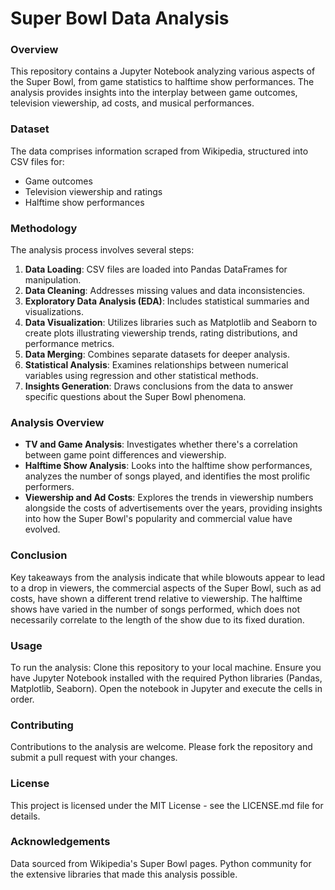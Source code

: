# Super Bowl Data Analysis

### Overview
This repository contains a Jupyter Notebook analyzing various aspects of the Super Bowl, from game statistics to halftime show performances. The analysis provides insights into the interplay between game outcomes, television viewership, ad costs, and musical performances.

### Dataset
The data comprises information scraped from Wikipedia, structured into CSV files for:
- Game outcomes
- Television viewership and ratings
- Halftime show performances

### Methodology
The analysis process involves several steps:
1. **Data Loading**: CSV files are loaded into Pandas DataFrames for manipulation.
2. **Data Cleaning**: Addresses missing values and data inconsistencies.
3. **Exploratory Data Analysis (EDA)**: Includes statistical summaries and visualizations.
4. **Data Visualization**: Utilizes libraries such as Matplotlib and Seaborn to create plots illustrating viewership trends, rating distributions, and performance metrics.
5. **Data Merging**: Combines separate datasets for deeper analysis.
6. **Statistical Analysis**: Examines relationships between numerical variables using regression and other statistical methods.
7. **Insights Generation**: Draws conclusions from the data to answer specific questions about the Super Bowl phenomena.

### Analysis Overview
- **TV and Game Analysis**: Investigates whether there's a correlation between game point differences and viewership.
- **Halftime Show Analysis**: Looks into the halftime show performances, analyzes the number of songs played, and identifies the most prolific performers.
- **Viewership and Ad Costs**: Explores the trends in viewership numbers alongside the costs of advertisements over the years, providing insights into how the Super Bowl's popularity and commercial value have evolved.

### Conclusion
Key takeaways from the analysis indicate that while blowouts appear to lead to a drop in viewers, the commercial aspects of the Super Bowl, such as ad costs, have shown a different trend relative to viewership. The halftime shows have varied in the number of songs performed, which does not necessarily correlate to the length of the show due to its fixed duration.

### Usage
To run the analysis:
Clone this repository to your local machine.
Ensure you have Jupyter Notebook installed with the required Python libraries (Pandas, Matplotlib, Seaborn).
Open the notebook in Jupyter and execute the cells in order.

### Contributing
Contributions to the analysis are welcome. Please fork the repository and submit a pull request with your changes.

### License
This project is licensed under the MIT License - see the LICENSE.md file for details.

### Acknowledgements
Data sourced from Wikipedia's Super Bowl pages.
Python community for the extensive libraries that made this analysis possible.

